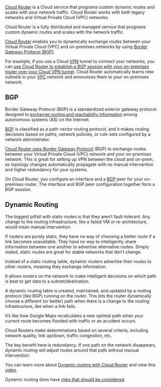 [Cloud Router](https://cloud.google.com/network-connectivity/docs/router) is a Cloud service that programs custom dynamic routes and scales with your network traffic. Cloud Router works with both legacy networks and Virtual Private Cloud (VPC) networks.

Cloud Router is a fully distributed and managed service that programs custom dynamic routes and scales with the network traffic. 

[Cloud Router](https://cloud.google.com/network-connectivity/docs/router)  enables you to dynamically exchange routes between your Virtual Private Cloud (VPC) and on-premises networks by using [Border Gateway Protocol (BGP)](https://www.wikipedia.org/wiki/Border_Gateway_Protocol). 

For example, if you use a Cloud [VPN](VPN) tunnel to connect your networks, you can [use Cloud Router to establish a BGP session with your on-premises router over your Cloud VPN tunnel](https://medium.com/google-cloud/dynamic-routing-with-cloud-router-9ff5c362d833  ). Cloud Router automatically learns new subnets in your [VPC](VPC) network and announces them to your on-premises network.





## BGP



Border Gateway Protocol (BGP) is a standardized exterior gateway protocol designed to [exchange routing and reachability information](https://www.youtube.com/watch?v=_Z29ZzKeZHc) among autonomous systems (AS) on the Internet. 

[BGP]( https://engineering.fb.com/2021/05/13/data-center-engineering/bgp/   ) is classified as a path-vector routing protocol, and it makes routing decisions based on paths, network policies, or rule-sets configured by a network administrator.


[Cloud Router uses Border Gateway Protocol](https://cloud.google.com/network-connectivity/docs/router/how-to/configuring-bgp) (BGP) to exchange routes between your Virtual Private Cloud (VPC) network and your on-premises network.  This is great for setting up VPN between the cloud and on-prem, as topology changes automatically propagate with no manual intervention and higher redundancy for your systems.

On Cloud Router, you configure an interface and a [BGP](https://en.wikipedia.org/wiki/Border_Gateway_Protocol) peer for your on-premises router. The interface and BGP peer configuration together form a BGP session.





## Dynamic Routing

The biggest pitfall with static routes is that they aren’t fault-tolerant. Any change to the routing infrastructure, like a failed VM or re-architecture, would mean manual intervention. 

If routers are purely static, they have no way of choosing a better route if a link becomes unavailable. They have no way to intelligently share information between one another to advertise alternative routes. Simply stated, static routes are great for stable networks that don’t change.

<!--
<img src="https://miro.medium.com/max/5400/1*yZclHkU5wb-xTGj8fhb24w.png" width="500">
-->


Instead of a static routing table, dynamic routers advertise their routes to other routers, meaning they exchange information. 

It allows routers on the network to make intelligent decisions on which path is best to get data to a subnet/destination. 

A dynamic routing table is created, maintained, and updated by a routing protocol (like BGP) running on the router. This lets the router dynamically choose a different (or better) path when there is a change to the routing infrastructure, like when a link fails. 

It’s like how Google Maps recalculates a new optimal path when your current route becomes flooded with traffic or an accident occurs. 

Cloud Routers make determinations based on several criteria, including network quality, link up/down, traffic congestion, etc. 

The key benefit here is redundancy. If one path on the network disappears, dynamic routing will adjust routes around that path without manual intervention.

You can learn more about [Dynamic routing with Cloud Router](https://medium.com/google-cloud/dynamic-routing-with-cloud-router-9ff5c362d833) and view this [video](https://www.youtube.com/watch?v=K_xb_j46YOk).


Dynamic routing does have [risks that should be considered](  https://www.wired.com/story/bgp-routing-manrs-google-fix/  ).
